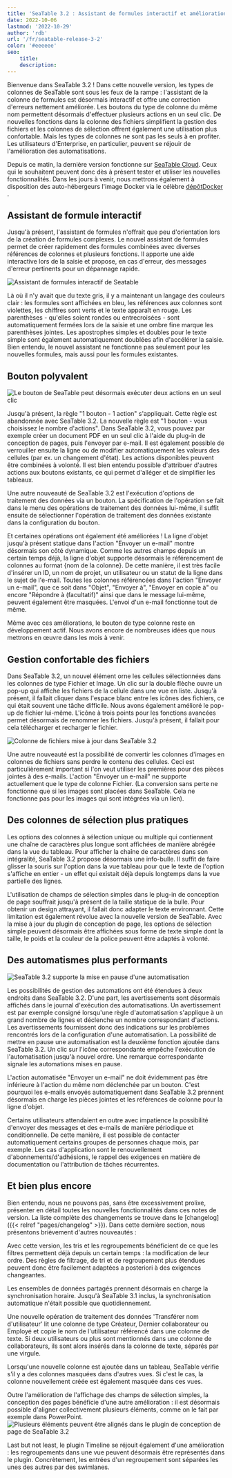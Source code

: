 ```yaml
---
title: 'SeaTable 3.2 : Assistant de formules interactif et amélioration des types de colonnes'
date: 2022-10-06
lastmod: '2022-10-29'
author: 'rdb'
url: '/fr/seatable-release-3-2'
color: '#eeeeee'
seo:
    title:
    description:
---
```


Bienvenue dans SeaTable 3.2 ! Dans cette nouvelle version, les types de colonnes de SeaTable sont sous les feux de la rampe : l'assistant de la colonne de formules est désormais interactif et offre une correction d'erreurs nettement améliorée. Les boutons du type de colonne du même nom permettent désormais d'effectuer plusieurs actions en un seul clic. De nouvelles fonctions dans la colonne des fichiers simplifient la gestion des fichiers et les colonnes de sélection offrent également une utilisation plus confortable. Mais les types de colonnes ne sont pas les seuls à en profiter. Les utilisateurs d'Enterprise, en particulier, peuvent se réjouir de l'amélioration des automatisations.

Depuis ce matin, la dernière version fonctionne sur [SeaTable Cloud](https://cloud.seatable.io). Ceux qui le souhaitent peuvent donc dès à présent tester et utiliser les nouvelles fonctionnalités. Dans les jours à venir, nous mettrons également à disposition des auto-hébergeurs l'image Docker via le célèbre [dépôtDocker](https://hub.docker.com/r/seatable/seatable-enterprise/tags) .

## Assistant de formule interactif

Jusqu'à présent, l'assistant de formules n'offrait que peu d'orientation lors de la création de formules complexes. Le nouvel assistant de formules permet de créer rapidement des formules combinées avec diverses références de colonnes et plusieurs fonctions. Il apporte une aide interactive lors de la saisie et propose, en cas d'erreur, des messages d'erreur pertinents pour un dépannage rapide.

![Assistant de formules interactif de Seatable](SeaTable3.2_FormulaWizard.png)

Là où il n'y avait que du texte gris, il y a maintenant un langage des couleurs clair : les formules sont affichées en bleu, les références aux colonnes sont violettes, les chiffres sont verts et le texte apparaît en rouge. Les parenthèses - qu'elles soient rondes ou entrecroisées - sont automatiquement fermées lors de la saisie et une ombre fine marque les parenthèses jointes. Les apostrophes simples et doubles pour le texte simple sont également automatiquement doublées afin d'accélérer la saisie. Bien entendu, le nouvel assistant ne fonctionne pas seulement pour les nouvelles formules, mais aussi pour les formules existantes.

## Bouton polyvalent

![Le bouton de SeaTable peut désormais exécuter deux actions en un seul clic](SeaTable3.2_ButtonColumn.png)

Jusqu'à présent, la règle "1 bouton - 1 action" s'appliquait. Cette règle est abandonnée avec SeaTable 3.2. La nouvelle règle est "1 bouton - vous choisissez le nombre d'actions". Dans SeaTable 3.2, vous pouvez par exemple créer un document PDF en un seul clic à l'aide du plug-in de conception de pages, puis l'envoyer par e-mail. Il est également possible de verrouiller ensuite la ligne ou de modifier automatiquement les valeurs des cellules (par ex. un changement d'état). Les actions disponibles peuvent être combinées à volonté. Il est bien entendu possible d'attribuer d'autres actions aux boutons existants, ce qui permet d'alléger et de simplifier les tableaux.

Une autre nouveauté de SeaTable 3.2 est l'exécution d'options de traitement des données via un bouton. La spécification de l'opération se fait dans le menu des opérations de traitement des données lui-même, il suffit ensuite de sélectionner l'opération de traitement des données existante dans la configuration du bouton.

Et certaines opérations ont également été améliorées ! La ligne d'objet jusqu'à présent statique dans l'action "Envoyer un e-mail" montre désormais son côté dynamique. Comme les autres champs depuis un certain temps déjà, la ligne d'objet supporte désormais le référencement de colonnes au format {nom de la colonne}. De cette manière, il est très facile d'insérer un ID, un nom de projet, un utilisateur ou un statut de la ligne dans le sujet de l'e-mail. Toutes les colonnes référencées dans l'action "Envoyer un e-mail", que ce soit dans "Objet", "Envoyer à", "Envoyer en copie à" ou encore "Répondre à (facultatif)" ainsi que dans le message lui-même, peuvent également être masquées. L'envoi d'un e-mail fonctionne tout de même.

Même avec ces améliorations, le bouton de type colonne reste en développement actif. Nous avons encore de nombreuses idées que nous mettrons en œuvre dans les mois à venir.

## Gestion confortable des fichiers

Dans SeaTable 3.2, un nouvel élément orne les cellules sélectionnées dans les colonnes de type Fichier et Image. Un clic sur la double flèche ouvre un pop-up qui affiche les fichiers de la cellule dans une vue en liste. Jusqu'à présent, il fallait cliquer dans l'espace blanc entre les icônes des fichiers, ce qui était souvent une tâche difficile. Nous avons également amélioré le pop-up de fichier lui-même. L'icône à trois points pour les fonctions avancées permet désormais de renommer les fichiers. Jusqu'à présent, il fallait pour cela télécharger et recharger le fichier.

![Colonne de fichiers mise à jour dans SeaTable 3.2](SeaTable3.2_FileColumn.png)

Une autre nouveauté est la possibilité de convertir les colonnes d'images en colonnes de fichiers sans perdre le contenu des cellules. Ceci est particulièrement important si l'on veut utiliser les premières pour des pièces jointes à des e-mails. L'action "Envoyer un e-mail" ne supporte actuellement que le type de colonne Fichier. (La conversion sans perte ne fonctionne que si les images sont placées dans SeaTable. Cela ne fonctionne pas pour les images qui sont intégrées via un lien).

## Des colonnes de sélection plus pratiques

Les options des colonnes à sélection unique ou multiple qui contiennent une chaîne de caractères plus longue sont affichées de manière abrégée dans la vue du tableau. Pour afficher la chaîne de caractères dans son intégralité, SeaTable 3.2 propose désormais une info-bulle. Il suffit de faire glisser la souris sur l'option dans la vue tableau pour que le texte de l'option s'affiche en entier - un effet qui existait déjà depuis longtemps dans la vue partielle des lignes.

L'utilisation de champs de sélection simples dans le plug-in de conception de page souffrait jusqu'à présent de la taille statique de la bulle. Pour obtenir un design attrayant, il fallait donc adapter le texte environnant. Cette limitation est également révolue avec la nouvelle version de SeaTable. Avec la mise à jour du plugin de conception de page, les options de sélection simple peuvent désormais être affichées sous forme de texte simple dont la taille, le poids et la couleur de la police peuvent être adaptés à volonté.

## Des automatismes plus performants

![SeaTable 3.2 supporte la mise en pause d'une automatisation](SeaTable3.2_PauseAutomations_400x361.png)

Les possibilités de gestion des automations ont été étendues à deux endroits dans SeaTable 3.2. D'une part, les avertissements sont désormais affichés dans le journal d'exécution des automatisations. Un avertissement est par exemple consigné lorsqu'une règle d'automatisation s'applique à un grand nombre de lignes et déclenche un nombre correspondant d'actions. Les avertissements fournissent donc des indications sur les problèmes rencontrés lors de la configuration d'une automatisation. La possibilité de mettre en pause une automatisation est la deuxième fonction ajoutée dans SeaTable 3.2. Un clic sur l'icône correspondante empêche l'exécution de l'automatisation jusqu'à nouvel ordre. Une remarque correspondante signale les automations mises en pause.

L'action automatisée "Envoyer un e-mail" ne doit évidemment pas être inférieure à l'action du même nom déclenchée par un bouton. C'est pourquoi les e-mails envoyés automatiquement dans SeaTable 3.2 prennent désormais en charge les pièces jointes et les références de colonne pour la ligne d'objet.

Certains utilisateurs attendaient en outre avec impatience la possibilité d'envoyer des messages et des e-mails de manière périodique et conditionnelle. De cette manière, il est possible de contacter automatiquement certains groupes de personnes chaque mois, par exemple. Les cas d'application sont le renouvellement d'abonnements/d'adhésions, le rappel des exigences en matière de documentation ou l'attribution de tâches récurrentes.

## Et bien plus encore

Bien entendu, nous ne pouvons pas, sans être excessivement prolixe, présenter en détail toutes les nouvelles fonctionnalités dans ces notes de version. La liste complète des changements se trouve dans le [changelog]({{< relref "pages/changelog" >}}). Dans cette dernière section, nous présentons brièvement d'autres nouveautés :

Avec cette version, les tris et les regroupements bénéficient de ce que les filtres permettent déjà depuis un certain temps : la modification de leur ordre. Des règles de filtrage, de tri et de regroupement plus étendues peuvent donc être facilement adaptées a posteriori à des exigences changeantes.

Les ensembles de données partagés prennent désormais en charge la synchronisation horaire. Jusqu'à SeaTable 3.1 inclus, la synchronisation automatique n'était possible que quotidiennement.

Une nouvelle opération de traitement des données 'Transférer nom d'utilisateur' lit une colonne de type Créateur, Dernier collaborateur ou Employé et copie le nom de l'utilisateur référencé dans une colonne de texte. Si deux utilisateurs ou plus sont mentionnés dans une colonne de collaborateurs, ils sont alors insérés dans la colonne de texte, séparés par une virgule.

Lorsqu'une nouvelle colonne est ajoutée dans un tableau, SeaTable vérifie s'il y a des colonnes masquées dans d'autres vues. Si c'est le cas, la colonne nouvellement créée est également masquée dans ces vues.

Outre l'amélioration de l'affichage des champs de sélection simples, la conception des pages bénéficie d'une autre amélioration : il est désormais possible d'aligner collectivement plusieurs éléments, comme on le fait par exemple dans PowerPoint.  
![Plusieurs éléments peuvent être alignés dans le plugin de conception de page de SeaTable 3.2](SeaTable3.2-ElementAlignment.png)

Last but not least, le plugin Timeline se réjouit également d'une amélioration : les regroupements dans une vue peuvent désormais être représentés dans le plugin. Concrètement, les entrées d'un regroupement sont séparées les unes des autres par des swimlanes.
